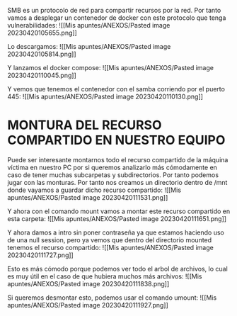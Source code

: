SMB es un protocolo de red para compartir recursos por la red. Por tanto vamos a desplegar un contenedor de docker con este protocolo que tenga vulnerabilidades:
![[Mis apuntes/ANEXOS/Pasted image 20230420105655.png]]

Lo descargamos:
![[Mis apuntes/ANEXOS/Pasted image 20230420105814.png]]

Y lanzamos el docker compose:
![[Mis apuntes/ANEXOS/Pasted image 20230420110045.png]]

Y vemos que tenemos el contenedor con el samba corriendo por el puerto 445:
![[Mis apuntes/ANEXOS/Pasted image 20230420110130.png]]

# MONTURA DEL RECURSO COMPARTIDO EN NUESTRO EQUIPO
Puede ser interesante montarnos todo el recurso compartido de la máquina víctima en nuestro PC por si queremos analizarlo más cómodamente en caso de tener muchas subcarpetas y subdirectorios. Por tanto podemos jugar con las monturas. Por tanto nos creamos un directorio dentro de /mnt donde vayamos a guardar dicho recurso compartido:
![[Mis apuntes/ANEXOS/Pasted image 20230420111531.png]]

Y ahora con el comando mount vamos a montar este recurso compartido en esta carpeta:
![[Mis apuntes/ANEXOS/Pasted image 20230420111651.png]]

Y ahora damos a intro sin poner contraseña ya que estamos haciendo uso de una null session, pero ya vemos que dentro del directorio mounted tenemos el recurso compartido:
![[Mis apuntes/ANEXOS/Pasted image 20230420111727.png]]

Esto es más cómodo porque podemos ver todo el arbol de archivos, lo cual es muy útil en el caso de que hubiera muchos más archivos:
![[Mis apuntes/ANEXOS/Pasted image 20230420111838.png]]

Si queremos desmontar esto, podemos usar el comando umount:
![[Mis apuntes/ANEXOS/Pasted image 20230420111927.png]]
